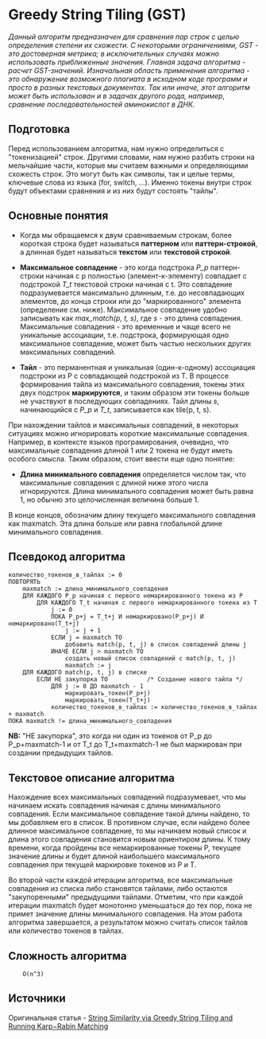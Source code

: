 # Greedy String Tiling (GST)

_Данный алгоритм предназначен для сравнения пар строк с целью определения степени их схожести. С некоторыми ограничениями, GST - это достоверная метрика; в исключительных случаях можно использовать приближенные значения. Главная задача алгоритма - расчет GST-значений. Изначальная область применения алгоритма - это обнаружение возможного плагиата в исходном коде программ и просто в разных текстовых документах. Так или иначе, этот алгоритм может быть использован и в задачах другого рода, например, сравнение последовательностей аминокислот в ДНК._

## Подготовка

Перед использованием алгоритма, нам нужно определиться с "токенизацией" строк. Другими словами, нам нужно разбить строки на мельчайшие части, которые мы считаем важными и определяющими схожесть строк. Это могут быть как символы, так и целые термы, ключевые слова из языка (for, switch, ...). Именно токены внутри строк будут объектами сравнения и из них будут состоять "тайлы".

## Основные понятия

* Когда мы обращаемся к двум сравниваемым строкам, более короткая строка будет называться __паттерном__ или __паттерн-строкой__, а длинная будет называться __текстом__ или __текстовой строкой__.

* __Максимальное совпадение__ - это когда подстрока _P_p_ паттерн-строки начиная с p полностью  (элемент-к-элементу) совпадает с подстрокой _T_t_ текстовой строки начиная с t. Это совпадение подразумевается максимально длинным, т.е. до несовпадающих элементов, до конца строки или до "маркированного" элемента (определение см. ниже). Максимальное совпадение удобно записывать как _max_match(p, t, s)_, где _s_ - это длина совпадения. Максимальные совпадения - это временные и чаще всего не уникальные ассоциации, т.е. подстрока, формирующая одно максимальное совпадение, может быть частью нескольких других максимальных совпадений.

* __Тайл__ - это перманентная и уникальная (один-к-одному) ассоциация подстроки из P с совпадающей подстрокой из T. В процессе формирования тайла из максимального совпадения, токены этих двух подстрок __маркируются__, и таким образом эти токены больше не участвуют в последующих совпадениях. Тайл длины _s_, начинающийся с _P_p_ и _T_t_, записывается как tile(p, t, s).

При нахождении тайлов и максимальных совпадений, в некоторых ситуациях можно игнорировать короткие максимальные совпадения. Например, в контексте языков програмирования, очевидно, что максимальные совпадения длиной 1 или 2 токена не будут иметь особого смысла. Таким образом, стоит ввести еще одно понятие:

* __Длина минимального совпадения__ определяется числом так, что максимальные совпадения с длиной ниже этого числа игнорируются. Длина минимального совпадения может быть равна 1, но обычно это целочисленная величина больше 1.

В конце концов, обозначим длину текущего максимального совпадения как maxmatch. Эта длина больше или равна глобальной длине минимального совпадения.

## Псевдокод алгоритма

```
количество_токенов_в_тайлах := 0
ПОВТОРЯТЬ
    maxmatch := длина_минимального_совпадения
    ДЛЯ КАЖДОГО P_p начиная с первого немаркированного токена из P
        ДЛЯ КАЖДОГО T_t начиная с первого немаркированного токена из T
            j := 0
            ПОКА P_p+j = T_t+j И немаркировано(P_p+j) И немаркировано(T_t+j)
                j := j + 1
            ЕСЛИ j = maxmatch ТО 
                добавить match(p, t, j) в список совпадений длины j
            ИНАЧЕ ЕСЛИ j > maxmatch ТО 
                создать новый список совпадений с match(p, t, j)
                maxmatch := j
    ДЛЯ КАЖДОГО match(p, t, j) в списке
        ЕСЛИ НЕ закупорка ТО           /* Создание нового тайла */
            ДЛЯ j := 0 ДО maxmatch - 1
                маркировать_токен(P_p+j)
                маркировать_токен(T_t+j)
            количество_токенов_в_тайлах := количество_токенов_в_тайлах + maxmatch
ПОКА maxmatch != длина_минимального_совпадения
```

__NB:__ "НЕ закупорка", это когда ни один из токенов от P_p до P_p+maxmatch-1 и от T_t до T_t+maxmatch-1 не был маркирован при создании предыдущих тайлов.

## Текстовое описание алгоритма

Нахождение всех максимальных совпадений подразумевает, что мы начинаем искать совпадения начиная с длины минимального совпадения. Если максимальное совпадение такой длины найдено, то мы добавляем его в список. В противном случае, если найдено более длинное максимальное совпадение, то мы начинаем новый список и длина этого совпадения становится новым ориентиром длины. К тому времени, когда пройдены все немаркированные токены P, текущее значение длины и будет длиной наибольшего максимального совпадения при текущей маркировке токенов из P и T.

Во второй части каждой итерации алгоритма, все максимальные совпадения из списка либо становятся тайлами, либо остаются "закупоренными" предыдущими тайлами. Отметим, что при каждой итерации maxmatch будет монотонно уменьшаться до тех пор, пока не примет значение длины минимального совпадения. На этом работа алгоритма завершается, а результатом можно считать список тайлов или количество токенов в тайлах.

## Сложность алгоритма

```
    O(n^3)
```

## Источники

Оригинальная статья - [String Similarity via Greedy String Tiling and Running Karp−Rabin Matching](https://www.researchgate.net/publication/262763983_String_Similarity_via_Greedy_String_Tiling_and_Running_Karp-Rabin_Matching)